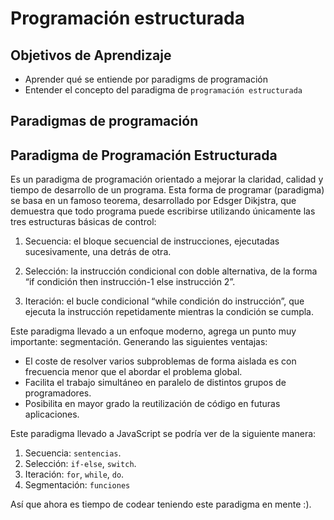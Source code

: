 # Programación estructurada

## Objetivos de Aprendizaje

- Aprender qué se entiende por paradigms de programación
- Entender el concepto del paradigma de `programación estructurada`

## Paradigmas de programación

## Paradigma de Programación Estructurada
Es un paradigma de programación orientado a mejorar la claridad, calidad y tiempo de desarrollo de un programa.
Esta forma de programar (paradigma) se basa en un famoso teorema, desarrollado por Edsger Dikjstra, que demuestra que todo programa puede escribirse utilizando únicamente las tres estructuras básicas de control:

1. Secuencia: el bloque secuencial de instrucciones, ejecutadas sucesivamente, una detrás de otra.

2. Selección: la instrucción condicional con doble alternativa, de la forma “if condición then instrucción-1 else instrucción 2”.

3. Iteración: el bucle condicional “while condición do instrucción”, que ejecuta la instrucción repetidamente mientras la condición se cumpla.

Este paradigma llevado a un enfoque moderno, agrega un punto muy importante: segmentación. Generando las siguientes ventajas:
- El coste de resolver varios subproblemas de forma aislada es con frecuencia menor que el abordar el problema global.
- Facilita el trabajo simultáneo en paralelo de distintos grupos de programadores.
- Posibilita en mayor grado la reutilización de código en futuras aplicaciones.

Este paradigma llevado a JavaScript se podría ver de la siguiente manera:
1. Secuencia: `sentencias`.
2. Selección: `if-else`, `switch`.
3. Iteración: `for`, `while`, `do`.
4. Segmentación: `funciones`

Así que ahora es tiempo de codear teniendo este paradigma en mente :).
